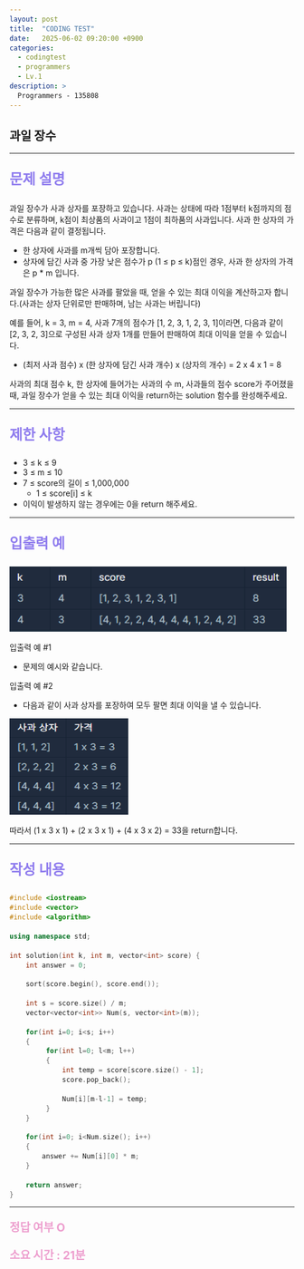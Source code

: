 ```yaml
---
layout: post
title:  "CODING TEST"
date:   2025-06-02 09:20:00 +0900
categories:
  - codingtest
  - programmers
  - Lv.1
description: >
  Programmers - 135808
---
```

## 과일 장수

---

<p style = "color:#8f7cee; font-size:25px; font-weight:bold">
문제 설명
</p>

과일 장수가 사과 상자를 포장하고 있습니다. 사과는 상태에 따라 1점부터 k점까지의 점수로 분류하며, k점이 최상품의 사과이고 1점이 최하품의 사과입니다. 사과 한 상자의 가격은 다음과 같이 결정됩니다.

- 한 상자에 사과를 m개씩 담아 포장합니다.
- 상자에 담긴 사과 중 가장 낮은 점수가 p (1 ≤ p ≤ k)점인 경우, 사과 한 상자의 가격은 p * m 입니다.

과일 장수가 가능한 많은 사과를 팔았을 때, 얻을 수 있는 최대 이익을 계산하고자 합니다.(사과는 상자 단위로만 판매하며, 남는 사과는 버립니다)

예를 들어, k = 3, m = 4, 사과 7개의 점수가 [1, 2, 3, 1, 2, 3, 1]이라면, 다음과 같이 [2, 3, 2, 3]으로 구성된 사과 상자 1개를 만들어 판매하여 최대 이익을 얻을 수 있습니다.

- (최저 사과 점수) x (한 상자에 담긴 사과 개수) x (상자의 개수) = 2 x 4 x 1 = 8

사과의 최대 점수 k, 한 상자에 들어가는 사과의 수 m, 사과들의 점수 score가 주어졌을 때, 과일 장수가 얻을 수 있는 최대 이익을 return하는 solution 함수를 완성해주세요.

---

<p style = "color:#8f7cee; font-size:25px; font-weight:bold">
제한 사항
</p>

- 3 ≤ k ≤ 9
- 3 ≤ m ≤ 10
- 7 ≤ score의 길이 ≤ 1,000,000
    - 1 ≤ score[i] ≤ k
- 이익이 발생하지 않는 경우에는 0을 return 해주세요.

---

<p style = "color:#8f7cee; font-size:25px; font-weight:bold">
입출력 예
</p>

<img src = "/assets/img/codingtest/135808_1.png" width = "490" height = "115">

입출력 예 #1
- 문제의 예시와 같습니다.

입출력 예 #2
- 다음과 같이 사과 상자를 포장하여 모두 팔면 최대 이익을 낼 수 있습니다.

<img src = "/assets/img/codingtest/135808_2.png" width = "210" height = "170">

따라서 (1 x 3 x 1) + (2 x 3 x 1) + (4 x 3 x 2) = 33을 return합니다.

---

<p style = "color:#8f7cee; font-size:25px; font-weight:bold">
작성 내용
</p>

```cpp
#include <iostream>
#include <vector>
#include <algorithm>

using namespace std;

int solution(int k, int m, vector<int> score) {
    int answer = 0;
    
    sort(score.begin(), score.end());
    
    int s = score.size() / m;
    vector<vector<int>> Num(s, vector<int>(m)); 
    
    for(int i=0; i<s; i++)
    {
         for(int l=0; l<m; l++)
         {
             int temp = score[score.size() - 1];
             score.pop_back();
             
             Num[i][m-l-1] = temp;
         }
    }
    
    for(int i=0; i<Num.size(); i++)
    {
        answer += Num[i][0] * m;
    }
    
    return answer;
}
```

---

<p style = "color:#ed9ece; font-size:20px; font-weight:bold">
정답 여부 O
</p>

<p style = "color:#ed9ece; font-size:20px; font-weight:bold">
소요 시간 : 21분  
</p>
